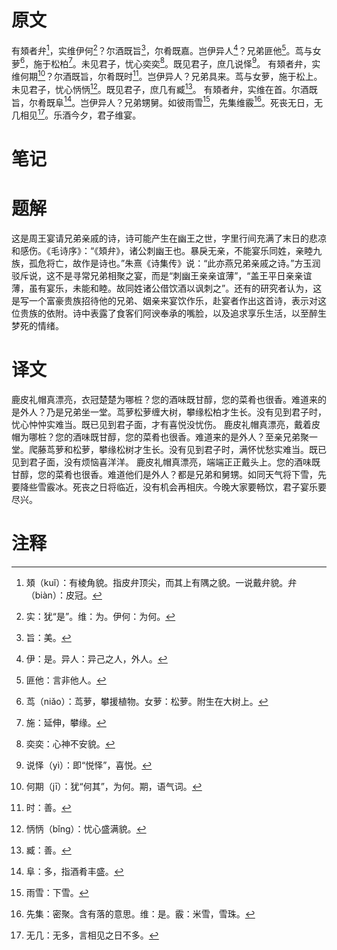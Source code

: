 # 原文
有頍者弁[^1]，实维伊何[^2]？尔酒既旨[^3]，尔肴既嘉。岂伊异人[^4]？兄弟匪他[^5]。茑与女萝[^6]，施于松柏[^7]。未见君子，忧心奕奕[^8]。既见君子，庶几说怿[^9]。
有頍者弁，实维何期[^10]？尔酒既旨，尔肴既时[^11]。岂伊异人？兄弟具来。茑与女萝，施于松上。未见君子，忧心怲怲[^12]。既见君子，庶几有臧[^13]。
有頍者弁，实维在首。尔酒既旨，尔肴既阜[^14]。岂伊异人？兄弟甥舅。如彼雨雪[^15]，先集维霰[^16]。死丧无日，无几相见[^17]。乐酒今夕，君子维宴。
# 笔记

# 题解
这是周王宴请兄弟亲戚的诗，诗可能产生在幽王之世，字里行间充满了末日的悲凉和感伤。《毛诗序》：“《頍弁》，诸公刺幽王也。暴戾无亲，不能宴乐同姓，亲睦九族，孤危将亡，故作是诗也。”朱熹《诗集传》说：“此亦燕兄弟亲戚之诗。”方玉润驳斥说，这不是寻常兄弟相聚之宴，而是“刺幽王亲亲谊薄”，“盖王平日亲亲谊薄，虽有宴乐，未能和睦。故同姓诸公借饮酒以讽刺之”。还有的研究者认为，这是写一个富豪贵族招待他的兄弟、姻亲来宴饮作乐，赴宴者作出这首诗，表示对这位贵族的依附。诗中表露了食客们阿谀奉承的嘴脸，以及追求享乐生活，以至醉生梦死的情绪。
# 译文
鹿皮礼帽真漂亮，衣冠楚楚为哪桩？您的酒味既甘醇，您的菜肴也很香。难道来的是外人？乃是兄弟坐一堂。茑萝松萝缠大树，攀缘松柏才生长。没有见到君子时，忧心忡忡实难当。既已见到君子面，才有喜悦没忧伤。
鹿皮礼帽真漂亮，戴着皮帽为哪桩？您的酒味既甘醇，您的菜肴也很香。难道来的是外人？至亲兄弟聚一堂。爬藤茑萝和松萝，攀缘松树才生长。没有见到君子时，满怀忧愁实难当。既已见到君子面，没有烦恼喜洋洋。
鹿皮礼帽真漂亮，端端正正戴头上。您的酒味既甘醇，您的菜肴也很香。难道他们是外人？都是兄弟和舅甥。如同天气将下雪，先要降些雪霰冰。死丧之日将临近，没有机会再相庆。今晚大家要畅饮，君子宴乐要尽兴。
# 注释

[^1]: 頍（kuǐ）：有棱角貌。指皮弁顶尖，而其上有隅之貌。一说戴弁貌。弁（biàn）：皮冠。
[^2]: 实：犹“是”。维：为。伊何：为何。
[^3]: 旨：美。
[^4]: 伊：是。异人：异己之人，外人。
[^5]: 匪他：言非他人。
[^6]: 茑（niǎo）：茑萝，攀援植物。女萝：松萝。附生在大树上。
[^7]: 施：延伸，攀缘。
[^8]: 奕奕：心神不安貌。
[^9]: 说怿（yì）：即“悦怿”，喜悦。
[^10]: 何期（jī）：犹“何其”，为何。期，语气词。
[^11]: 时：善。
[^12]: 怲怲（bǐng）：忧心盛满貌。
[^13]: 臧：善。
[^14]: 阜：多，指酒肴丰盛。
[^15]: 雨雪：下雪。
[^16]: 先集：密聚。含有落的意思。维：是。霰：米雪，雪珠。
[^17]: 无几：无多，言相见之日不多。